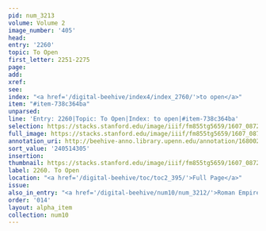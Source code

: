 ```yaml
---
pid: num_3213
volume: Volume 2
image_number: '405'
head:
entry: '2260'
topic: To Open
first_letter: 2251-2275
page:
add:
xref:
see:
index: "<a href='/digital-beehive/index4/index_2760/'>to open</a>"
item: "#item-738c364ba"
unparsed:
line: 'Entry: 2260|Topic: To Open|Index: to open|#item-738c364ba'
selection: https://stacks.stanford.edu/image/iiif/fm855tg5659/1607_0872/372,4305,2878,313/full/0/default.jpg
full_image: https://stacks.stanford.edu/image/iiif/fm855tg5659/1607_0872/full/full/0/default.jpg
annotation_uri: http://beehive-anno.library.upenn.edu/annotation/1680024549536
sort_value: '240514305'
insertion:
thumbnail: https://stacks.stanford.edu/image/iiif/fm855tg5659/1607_0872/372,4305,600,180/250,/0/default.jpg
label: 2260. To Open
location: "<a href='/digital-beehive/toc/toc2_395/'>Full Page</a>"
issue:
also_in_entry: "<a href='/digital-beehive/num10/num_3212/'>Roman Empire</a>"
order: '014'
layout: alpha_item
collection: num10
---
```

